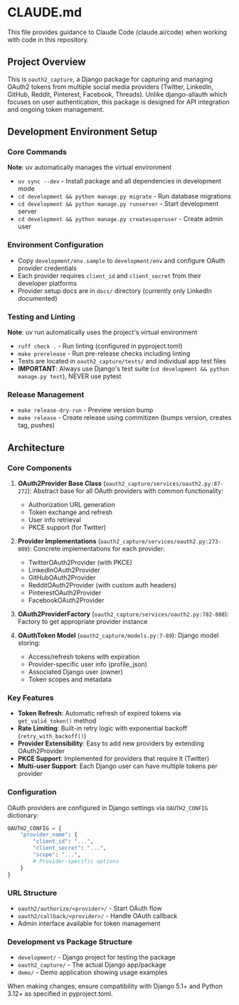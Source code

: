 # CLAUDE.md

This file provides guidance to Claude Code (claude.ai/code) when working with code in this repository.

## Project Overview

This is `oauth2_capture`, a Django package for capturing and managing OAuth2 tokens from multiple social media providers (Twitter, LinkedIn, GitHub, Reddit, Pinterest, Facebook, Threads). Unlike django-allauth which focuses on user authentication, this package is designed for API integration and ongoing token management.

## Development Environment Setup

### Core Commands
**Note**: uv automatically manages the virtual environment

- `uv sync --dev` - Install package and all dependencies in development mode
- `cd development && python manage.py migrate` - Run database migrations
- `cd development && python manage.py runserver` - Start development server
- `cd development && python manage.py createsuperuser` - Create admin user

### Environment Configuration
- Copy `development/env.sample` to `development/env` and configure OAuth provider credentials
- Each provider requires `client_id` and `client_secret` from their developer platforms
- Provider setup docs are in `docs/` directory (currently only LinkedIn documented)

### Testing and Linting
**Note**: uv run automatically uses the project's virtual environment

- `ruff check .` - Run linting (configured in pyproject.toml)
- `make prerelease` - Run pre-release checks including linting
- Tests are located in `oauth2_capture/tests/` and individual app test files
- **IMPORTANT**: Always use Django's test suite (`cd development && python manage.py test`), NEVER use pytest

### Release Management
- `make release-dry-run` - Preview version bump
- `make release` - Create release using commitizen (bumps version, creates tag, pushes)

## Architecture

### Core Components

1. **OAuth2Provider Base Class** (`oauth2_capture/services/oauth2.py:87-272`): Abstract base for all OAuth providers with common functionality:
   - Authorization URL generation
   - Token exchange and refresh
   - User info retrieval
   - PKCE support (for Twitter)

2. **Provider Implementations** (`oauth2_capture/services/oauth2.py:273-809`): Concrete implementations for each provider:
   - TwitterOAuth2Provider (with PKCE)
   - LinkedInOAuth2Provider
   - GitHubOAuth2Provider
   - RedditOAuth2Provider (with custom auth headers)
   - PinterestOAuth2Provider
   - FacebookOAuth2Provider

3. **OAuth2ProviderFactory** (`oauth2_capture/services/oauth2.py:782-808`): Factory to get appropriate provider instance

4. **OAuthToken Model** (`oauth2_capture/models.py:7-89`): Django model storing:
   - Access/refresh tokens with expiration
   - Provider-specific user info (profile_json)
   - Associated Django user (owner)
   - Token scopes and metadata

### Key Features

- **Token Refresh**: Automatic refresh of expired tokens via `get_valid_token()` method
- **Rate Limiting**: Built-in retry logic with exponential backoff (`retry_with_backoff()`)
- **Provider Extensibility**: Easy to add new providers by extending OAuth2Provider
- **PKCE Support**: Implemented for providers that require it (Twitter)
- **Multi-user Support**: Each Django user can have multiple tokens per provider

### Configuration

OAuth providers are configured in Django settings via `OAUTH2_CONFIG` dictionary:
```python
OAUTH2_CONFIG = {
    "provider_name": {
        "client_id": "...",
        "client_secret": "...",
        "scope": "...",
        # Provider-specific options
    }
}
```

### URL Structure
- `oauth2/authorize/<provider>/` - Start OAuth flow
- `oauth2/callback/<provider>/` - Handle OAuth callback
- Admin interface available for token management

### Development vs Package Structure
- `development/` - Django project for testing the package
- `oauth2_capture/` - The actual Django app/package
- `demo/` - Demo application showing usage examples

When making changes, ensure compatibility with Django 5.1+ and Python 3.12+ as specified in pyproject.toml.
